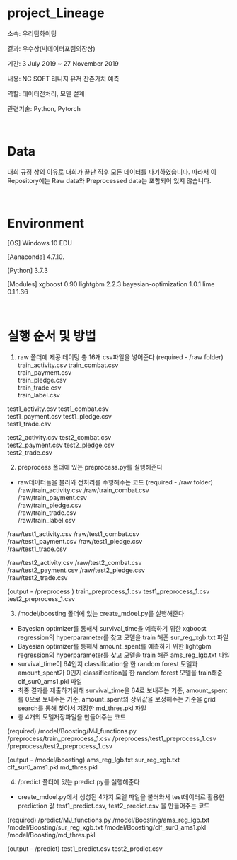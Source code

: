 # project_Lineage

소속: 우리팀화이팅

결과: 우수상(빅데이터포럼의장상)

기간: 3 July 2019 ~ 27 November 2019

내용: NC SOFT 리니지 유저 잔존가치 예측

역할: 데이터전처리, 모델 설계

관련기술: Python, Pytorch

<br>

# Data

대회 규정 상의 이유로 대회가 끝난 직후 모든 데이터를 파기하였습니다. 따라서 이 Repository에는 Raw data와 Preprocessed data는 포함되어 있지 않습니다.

<br>

# Environment

[OS]
Windows 10 EDU

[Aanaconda]
4.7.10.

[Python]
3.7.3

[Modules]
xgboost 0.90
lightgbm 2.2.3
bayesian-optimization 1.0.1
lime 0.1.1.36

<br>

# 실행 순서 및 방법

1. raw 폴더에 제공 데이텅 총 16개 csv파일을 넣어준다
(required - /raw folder)
train_activity.csv
train_combat.csv    
train_payment.csv  
train_pledge.csv    
train_trade.csv      
train_label.csv   

test1_activity.csv
test1_combat.csv  
test1_payment.csv
test1_pledge.csv  
test1_trade.csv    

test2_activity.csv
test2_combat.csv  
test2_payment.csv
test2_pledge.csv  
test2_trade.csv    


2. preprocess 폴더에 있는 preprocess.py를 실행해준다
- raw데이터들을 불러와 전처리를 수행해주는 코드
(required - /raw folder)
/raw/train_activity.csv
/raw/train_combat.csv    
/raw/train_payment.csv  
/raw/train_pledge.csv    
/raw/train_trade.csv      
/raw/train_label.csv   

/raw/test1_activity.csv
/raw/test1_combat.csv  
/raw/test1_payment.csv
/raw/test1_pledge.csv  
/raw/test1_trade.csv    

/raw/test2_activity.csv
/raw/test2_combat.csv  
/raw/test2_payment.csv
/raw/test2_pledge.csv  
/raw/test2_trade.csv    

(output - /preprocess )
train_preprocess_1.csv
test1_preprocess_1.csv
test2_preprocess_1.csv

3. /model/boosting 폴더에 있는 create_mdoel.py를 실행해준다
- Bayesian optimizer를 통해서 survival_time을 예측하기 위한 xgboost regression의 hyperparameter를 찾고 모델을 train 해준 sur_reg_xgb.txt 파일
- Bayesian optimizer를 통해서 amount_spent를 예측하기 위한 lightgbm regression의 hyperparameter를 찾고 모델을 train 해준 ams_reg_lgb.txt 파일
- survival_time이 64인지 classification을 한 random forest 모델과 amount_spent가 0인지 classification을 한 random forest 모델을 train해준 clf_sur0_ams1.pkl 파일
- 최종 결과를 제출하기위해 survival_time을 64로 보내주는 기준, amount_spent를 0으로 보내주는 기준, amount_spent의 상위값을 보정해주는 기준을 grid search를 통해 찾아서 저장한 md_thres.pkl 파일
- 총 4개의 모델저장파일을 만들어주는 코드

(required)
/model/Boosting/MJ_functions.py
/preprocess/train_preprocess_1.csv
/preprocess/test1_preprocess_1.csv
/preprocess/test2_preprocess_1.csv

(output - /model/boosting)
ams_reg_lgb.txt
sur_reg_xgb.txt
clf_sur0_ams1.pkl
md_thres.pkl

4. /predict 폴더에 있는 predict.py를 실행해준다
- create_mdoel.py에서 생성된 4가지 모델 파일을 불러와서 test데이터르 활용한 prediction 값 test1_predict.csv, test2_predict.csv 을 만들어주는 코드

(required)
/predict/MJ_functions.py
/model/Boosting/ams_reg_lgb.txt
/model/Boosting/sur_reg_xgb.txt
/model/Boosting/clf_sur0_ams1.pkl
/model/Boosting/md_thres.pkl

(output - /predict)
test1_predict.csv
test2_predict.csv
